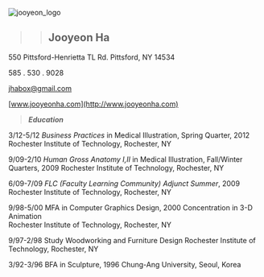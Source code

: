 ![jooyeon_logo](http://www.jooyeonha.com/wp-content/uploads/2017/04/jha_logoonly.png)
>> ## Jooyeon Ha

550 Pittsford-Henrietta TL Rd.
Pittsford, NY 14534

585 . 530 . 9028

<jhabox@gmail.com>

 [www.jooyeonha.com](http://www.jooyeonha.com)
 >
 >**_Education_**
 >
 3/12-5/12		_Business Practices_ in Medical Illustration, Spring Quarter, 2012
				Rochester Institute of Technology, Rochester, NY
			
9/09-2/10		_Human Gross Anatomy I,II_ in Medical Illustration, Fall/Winter Quarters, 2009
				Rochester Institute of Technology, Rochester, NY
			
6/09-7/09		_FLC (Faculty Learning Community) Adjunct Summer_, 2009
				Rochester Institute of Technology, Rochester, NY

9/98-5/00		MFA in Computer Graphics Design, 2000 
				Concentration in 3-D Animation	 
				Rochester Institute of Technology, Rochester, NY

9/97-2/98		Study Woodworking and Furniture Design
				Rochester Institute of Technology, Rochester, NY
			
3/92-3/96		BFA in Sculpture, 1996
				Chung-Ang University, Seoul, Korea	

